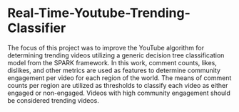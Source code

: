 # Real-Time-Youtube-Trending-Classifier
The focus of this project was to improve the YouTube algorithm for determining trending videos utilizing a generic decision tree classification model from the SPARK framework. In this work, comment counts, likes, dislikes, and other metrics are used as features to determine community engagement per video for each region of the world. The means of comment counts per region are utilized as thresholds to classify each video as either engaged or non-engaged. Videos with high community engagement should be considered trending videos.
